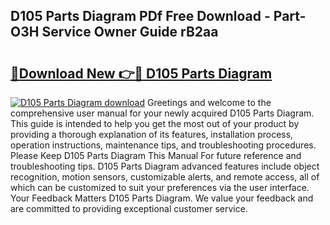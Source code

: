 ## D105 Parts Diagram PDf Free Download - Part-O3H Service Owner Guide rB2aa

# <h2><a href="http://dfpxjf0.blite.top/?on=D105+Parts+Diagram">🔗Download New 👉🔴 D105 Parts Diagram</a></h2>

[![D105 Parts Diagram download](https://i.imgur.com/lujVjoI.png)](http://dfpxjf0.blite.top/?on=D105+Parts+Diagram)
Greetings and welcome to the comprehensive user manual for your newly acquired D105 Parts Diagram. This guide is intended to help you get the most out of your product by providing a thorough explanation of its features, installation process, operation instructions, maintenance tips, and troubleshooting procedures. Please Keep D105 Parts Diagram This Manual For future reference and troubleshooting tips. D105 Parts Diagram advanced features include object recognition, motion sensors, customizable alerts, and remote access, all of which can be customized to suit your preferences via the user interface. Your Feedback Matters D105 Parts Diagram. We value your feedback and are committed to providing exceptional customer service.
